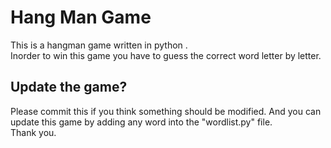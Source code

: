 <h1>Hang Man Game</h1>
This is a hangman game written in python .<br>
Inorder to win this game you have to guess the correct word letter by letter.

<h2>Update the game?</h2>
Please commit this if you think something should be modified.
And you can update this game by adding any word into the "wordlist.py" file.<br>
Thank you.

